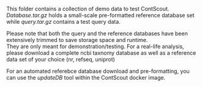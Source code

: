 This folder contains a collection of demo data to test ContScout. *Database.tar.gz* holds a small-scale pre-formatted reference database set while *query.tar.gz* contains a test query data.  
  
Please note that both the query and the reference databases have been extensively trimmed to save storage space and runtime.  
They are only meant for demonstration/testing. For a real-life analysis, please download a complete ncbi taxnomy database as well as a reference data set of your choice (nr, refseq, uniprot)

For an automated referebce database download and pre-formatting, you can use the *updateDB* tool within the ContScout docker image.
